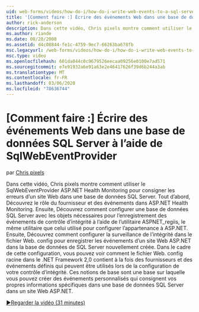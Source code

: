 ```yaml
---
uid: web-forms/videos/how-do-i/how-do-i-write-web-events-to-a-sql-server-database-using-the-sqlwebeventprovider
title: '[Comment faire :] Écrire des événements Web dans une base de données SQL Server à l’aide de SqlWebEventProvider | Microsoft Docs'
author: rick-anderson
description: Dans cette vidéo, Chris pixels montre comment utiliser le SqlWebEventProvider ASP.NET Health Monitoring pour consigner les erreurs d’un site Web dans une base de données SQL Server. Tout d’abord, effacer...
ms.author: riande
ms.date: 08/28/2008
ms.assetid: d4c08844-fe1c-4759-9ec7-66263ba678fb
msc.legacyurl: /web-forms/videos/how-do-i/how-do-i-write-web-events-to-a-sql-server-database-using-the-sqlwebeventprovider
msc.type: video
ms.openlocfilehash: 601da044c0c9679526eecaa09256e0100e7ad571
ms.sourcegitcommit: e7e91932a6e91a63e2e46417626f39d6b244a3ab
ms.translationtype: MT
ms.contentlocale: fr-FR
ms.lasthandoff: 03/06/2020
ms.locfileid: "78636744"
---
```

# <a name="how-do-i-write-web-events-to-a-sql-server-database-using-the-sqlwebeventprovider"></a>[Comment faire :] Écrire des événements Web dans une base de données SQL Server à l’aide de SqlWebEventProvider

par [Chris pixels](https://twitter.com/chrispels)

Dans cette vidéo, Chris pixels montre comment utiliser le SqlWebEventProvider ASP.NET Health Monitoring pour consigner les erreurs d’un site Web dans une base de données SQL Server. Tout d’abord, Découvrez le rôle du fournisseur et des événements dans ASP.NET Health Monitoring. Ensuite, Découvrez comment configurer une base de données SQL Server avec les objets nécessaires pour l’enregistrement des événements de contrôle d’intégrité à l’aide de l’utilitaire ASPNET\_regiis, le même utilitaire que celui utilisé pour configurer l’appartenance à ASP.NET. Ensuite, Découvrez comment configurer la surveillance de l’intégrité dans le fichier Web. config pour enregistrer les événements d’un site Web ASP.NET dans la base de données de SQL Server nouvellement créée. Dans le cadre de cette configuration, vous pouvez voir comment le fichier Web. config racine dans le .NET Framework 2,0 contient à la fois des fournisseurs et des événements définis qui peuvent être utilisés lors de la configuration de votre contrôle d’intégrité. Ces notions de base sont une base sur laquelle vous pouvez créer des événements personnalisés qui consignent vos propres informations spécifiques dans une base de données SQL Server dans un site Web ASP.NET.

[&#9654;Regarder la vidéo (31 minutes)](https://channel9.msdn.com/Blogs/ASP-NET-Site-Videos/how-do-i-write-web-events-to-a-sql-server-database-using-the-sqlwebeventprovider)
